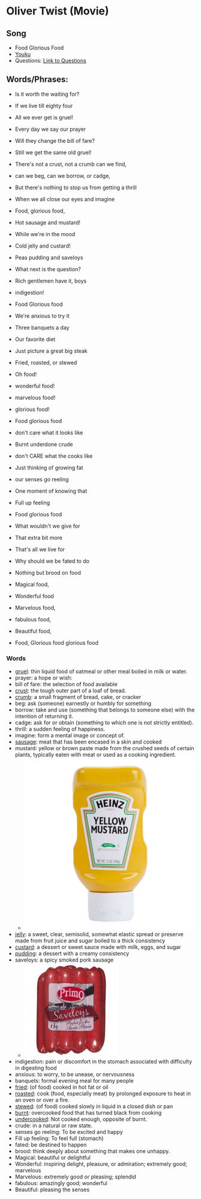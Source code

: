 # Oliver Twist (Movie)
## Song
- Food Glorious Food
- [Youku](http://v.youku.com/v_show/id_XMzI2MTkwOTg0.html?spm=a2h0j.8191423.module_basic_relation.5~5!2~5~5!11~5!2~1~3~A)
- Questions: [Link to Questions](https://github.com/crazcalm/oral-english/blob/master/songs_questions/food_glorious_food.md)

## Words/Phrases:
- Is it worth the waiting for?
- If we live till eighty four
- All we ever get is gruel!
- Every day we say our prayer
- Will they change the bill of fare?
- Still we get the same old gruel!
- There's not a crust, not a crumb can we find,
- can we beg, can we borrow, or cadge,
- But there's nothing to stop us from getting a thrill
- When we all close our eyes and imagine

- Food, glorious food,
- Hot sausage and mustard!
- While we're in the mood
- Cold jelly and custard!
- Peas pudding and saveloys
- What next is the question?
- Rich gentlemen have it, boys
- indigestion!

- Food Glorious food
- We're anxious to try it
- Three banquets a day
- Our favorite diet
- Just picture a great big steak
- Fried, roasted, or stewed
- Oh food!
- wonderful food!
- marvelous food!
- glorious food!

- Food glorious food
- don't care what it looks like
- Burnt underdone crude
- don't CARE what the cooks like
- Just thinking of growing fat
- our senses go reeling
- One moment of knowing that
- Full up feeling

- Food glorious food
- What wouldn't we give for
- That extra bit more
- That's all we live for
- Why should we be fated to do
- Nothing but brood on food
- Magical food,
- Wonderful food
- Marvelous food,
- fabulous food,
- Beautiful food,
- Food, Glorious food glorious food


### Words
- [gruel](https://cn.bing.com/images/search?q=define%3agruel&form=HDRSC2&first=1&cw=1084&ch=533):  thin liquid food of oatmeal or other meal boiled in milk or water.
- prayer: a hope or wish:
- bill of fare: the selection of food available
- [crust](https://cn.bing.com/images/search?q=food%20crust&qs=n&form=QBIR&sp=-1&pq=food%20crust&sc=8-10&sk=&cvid=FC409B67C40943FFAE067F8B9B66D4D4): the tough outer part of a loaf of bread.
- [crumb](https://cn.bing.com/images/search?q=crumbs&qs=n&form=QBIR&sp=-1&pq=crumbs&sc=8-5&sk=&cvid=37FDC8D751A0433197893D839DAEDD79): a small fragment of bread, cake, or cracker
- beg: ask (someone) earnestly or humbly for something
- borrow: take and use (something that belongs to someone else) with the intention of returning it.
- cadge: ask for or obtain (something to which one is not strictly entitled).
- thrill: a sudden feeling of happiness.
- imagine: form a mental image or concept of.
- [sausage](https://cn.bing.com/images/search?q=sausages&qs=SC&form=QBIR&sp=2&pq=suagages&sc=8-8&sk=SC1&cvid=9847DA49968F435FB5AF271862C7935D): meat that has been encased in a skin and cooked
- mustard: yellow or brown paste made from the crushed seeds of certain plants, typically eaten with meat or used as a cooking ingredient.
	- ![](../img/mustard.jpg)
- [jelly](https://cn.bing.com/images/search?q=jelly%20food&qs=n&form=QBIR&sp=-1&pq=jelly%20food&sc=8-6&sk=&cvid=225F987658954B928ED5A2F78D84D817): a sweet, clear, semisolid, somewhat elastic spread or preserve made from fruit juice and sugar boiled to a thick consistency
- [custard](https://cn.bing.com/images/search?q=custard&qs=n&form=QBIR&sp=-1&pq=custard&sc=8-7&sk=&cvid=73E88D1A105A4FFE88732987C6A92079): a dessert or sweet sauce made with milk, eggs, and sugar
- [pudding](https://cn.bing.com/images/search?q=Pudding+Desserts&FORM=RESTAB): a dessert with a creamy consistency 
- saveloys: a spicy smoked pork sausage
	- ![](../img/saveloys.jpeg)
- indigestion: pain or discomfort in the stomach associated with difficulty in digesting food 
- anxious: to worry, to be unease, or nervousness
- banquets: formal evening meal for many people
- [fried](https://cn.bing.com/images/search?q=fried%20food&qs=n&form=QBIR&sp=-1&pq=fried%20food&sc=4-10&sk=&cvid=A598043E5AED4833818BF88E685966A4): (of food) cooked in hot fat or oil
- [roasted](https://cn.bing.com/images/search?q=roasting%20food&qs=n&form=QBIR&sp=-1&pq=roasting%20food&sc=8-10&sk=&cvid=A971177336184568A733BCB41027CE32): cook (food, especially meat) by prolonged exposure to heat in an oven or over a fire.
- [stewed](https://cn.bing.com/images/search?q=stewed%20food&qs=n&form=QBIR&sp=-1&pq=stewed%20food&sc=8-7&sk=&cvid=631D6B411BFE48C8A0AC30484CFE6F69): (of food) cooked slowly in liquid in a closed dish or pan
- [burnt](https://cn.bing.com/images/search?q=burnt%20food&qs=n&form=QBIR&sp=-1&pq=burnt%20food&sc=8-8&sk=&cvid=673E56EB2FA948BB92B9234F119EF1A6): overcooked food that has turned black from cooking
- [undercooked](https://cn.bing.com/images/search?q=undercooked%20food&qs=n&form=QBIR&sp=-1&pq=undercooked%20food&sc=8-15&sk=&cvid=B85CA11093694DAC83EB1929AA9C392F): Not cooked enough, opposite of burnt.
- crude: in a natural or raw state.
- senses go reeling: To be excited and happy 
- Fill up feeling: To feel full (stomach)
- fated: be destined to happen
- brood: think deeply about something that makes one unhappy.
- Magical: beautiful or delightful
- Wonderful: inspiring delight, pleasure, or admiration; extremely good; marvelous
- Marvelous: extremely good or pleasing; splendid
- fabulous: amazingly good; wonderful
- Beautiful: pleasing the senses